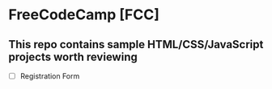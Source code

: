 # FreeCodeCamp [FCC]
## This repo contains sample HTML/CSS/JavaScript projects worth reviewing
- [ ] Registration Form